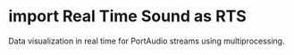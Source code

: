 # import Real Time Sound as RTS

Data visualization in real time for PortAudio streams using multiprocessing.
